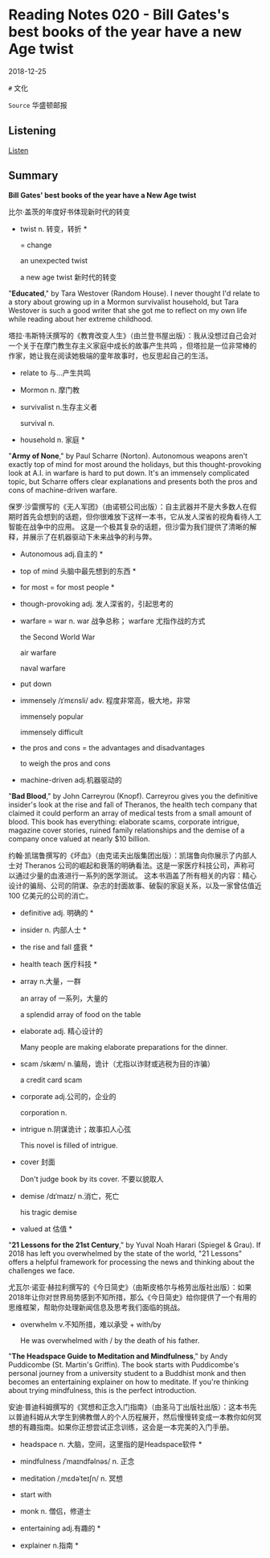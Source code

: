 # Reading Notes 020 - Bill Gates's best books of the year have a new Age twist

2018-12-25



`#` 文化

`Source` 华盛顿邮报



## Listening

[Listen](https://reading.liulishuo.com/share/audios/NTI4MDEwMDAwMDAwMDE0YQ==?login=44086617)



## Summary

**Bill Gates' best books of the year have a New Age twist**

比尔·盖茨的年度好书体现新时代的转变

* twist n. 转变，转折  * 

  = change  

  an unexpected twist

  a new age twist 新时代的转变


"**Educated**," by Tara Westover (Random House). I never thought I'd relate to a story about growing up in a Mormon survivalist household, but Tara Westover is such a good writer that she got me to reflect on my own life while reading about her extreme childhood.

塔拉·韦斯特沃撰写的《教育改变人生》（由兰登书屋出版）：我从没想过自己会对一个关于在摩门教生存主义家庭中成长的故事产生共鸣 ，但塔拉是一位非常棒的作家，她让我在阅读她极端的童年故事时，也反思起自己的生活。

* relate to 与...产生共鸣

* Mormon n. 摩门教

* survivalist n.生存主义者

  survival n.

* household n. 家庭 *


"**Army of None**," by Paul Scharre (Norton). Autonomous weapons aren't exactly top of mind for most around the holidays, but this thought-provoking look at A.I. in warfare is hard to put down. It's an immensely complicated topic, but Scharre offers clear explanations and presents both the pros and cons of machine-driven warfare.

保罗·沙雷撰写的《无人军团》（由诺顿公司出版）：自主武器并不是大多数人在假期时首先会想到的话题，但你很难放下这样一本书，它从发人深省的视角看待人工智能在战争中的应用。 这是一个极其复杂的话题，但沙雷为我们提供了清晰的解释，并展示了在机器驱动下未来战争的利与弊。

* Autonomous adj.自主的 * 

* top of mind 头脑中最先想到的东西 * 

* for most = for most people *

* though-provoking adj. 发人深省的，引起思考的

* warfare = war n. war 战争总称； warfare 尤指作战的方式

  the Second World War

  air warfare

  naval warfare

* put down 

* immensely /ɪˈmɛnsli/ adv. 程度非常高，极大地，非常

  immensely popular

  immensely difficult

* the pros and cons = the advantages and disadvantages

  to weigh the pros and cons

* machine-driven adj.机器驱动的


"**Bad Blood**," by John Carreyrou (Knopf). Carreyrou gives you the definitive insider's look at the rise and fall of Theranos, the health tech company that claimed it could perform an array of medical tests from a small amount of blood. This book has everything: elaborate scams, corporate intrigue, magazine cover stories, ruined family relationships and the demise of a company once valued at nearly $10 billion.

约翰·凯瑞鲁撰写的《坏血》（由克诺夫出版集团出版）：凯瑞鲁向你展示了内部人士对 Theranos 公司的崛起和衰落的明确看法。这是一家医疗科技公司，声称可以通过少量的血液进行一系列的医学测试。 这本书涵盖了所有相关的内容：精心设计的骗局、公司的阴谋、杂志的封面故事、破裂的家庭关系，以及一家曾估值近 100 亿美元的公司的消亡。

* definitive  adj. 明确的 * 

* insider n. 内部人士 * 

* the rise and fall 盛衰 * 

* health teach 医疗科技 * 

* array n.大量，一群

  an array of 一系列，大量的

  a splendid array of food on the table

* elaborate adj. 精心设计的

  Many people are making elaborate preparations for the dinner.

* scam /skæm/ n.骗局，诡计（尤指以诈财或逃税为目的诈骗）

  a credit card scam

* corporate adj.公司的，企业的

  corporation n.

* intrigue n.阴谋诡计；故事扣人心弦

  This novel is filled of intrigue.

* cover 封面

  Don't judge book by its cover. 不要以貌取人

* demise /dɪˈmaɪz/ n.消亡，死亡

  his tragic demise

* valued at 估值 * 



"**21 Lessons for the 21st Century**," by Yuval Noah Harari (Spiegel & Grau). If 2018 has left you overwhelmed by the state of the world, "21 Lessons" offers a helpful framework for processing the news and thinking about the challenges we face.

尤瓦尔·诺亚·赫拉利撰写的《今日简史》（由斯皮格尔与格劳出版社出版）：如果2018年让你对世界局势感到不知所措，那么《今日简史》给你提供了一个有用的思维框架，帮助你处理新闻信息及思考我们面临的挑战。

* overwhelm v.不知所措，难以承受 + with/by

  He was overwhelmed with / by the death of his father.


"**The Headspace Guide to Meditation and Mindfulness**," by Andy Puddicombe (St. Martin's Griffin). The book starts with Puddicombe's personal journey from a university student to a Buddhist monk and then becomes an entertaining explainer on how to meditate. If you're thinking about trying mindfulness, this is the perfect introduction.

安迪·普迪科姆撰写的《冥想和正念入门指南》（由圣马丁出版社出版）：这本书先以普迪科姆从大学生到佛教僧人的个人历程展开，然后慢慢转变成一本教你如何冥想的有趣指南。如果你正想尝试正念训练，这会是一本完美的入门手册。

* headspace n. 大脑，空间，这里指的是Headspace软件 * 

* mindfulness /ˈmaɪndfəlnəs/ n. 正念
* meditation /ˌmɛdəˈteɪʃn/ n. 冥想

* start with

* monk n. 僧侣，修道士

* entertaining adj.有趣的 * 

* explainer n.指南 * 


